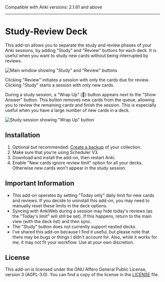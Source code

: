 Compatible with Anki versions: 2.1.61 and above

---

# Study-Review Deck

This add-on allows you to separate the study and review phases of your Anki sessions, by adding "Study" and "Review" buttons for each deck. It is useful when you want to study new cards without being interrupted by reviews.

![Main window showing "Study" and "Review" buttons](deck-view.png)

Clicking "Review" initiates a session with only the cards due for review. \
Clicking "Study" starts a session with only new cards.

During a study session, a "Wrap Up" (🏁) button appears next to the "Show Answer" button. This button removes new cards from the queue, allowing you to review the remaining cards and finish the session. This is especially useful when you have a large number of new cards in a deck.

![Study session showing "Wrap Up" button](study-session-arrows.png)


## Installation

1. Optional but recommended: [Create a backup](https://docs.ankiweb.net/backups.html#manual-colpkg-backups) of your collection.
2. Make sure that you're using Scheduler V3.
3. Download and install the add-on, then restart Anki.
4. Enable "New cards ignore review limit" option for all your decks. Otherwise new cards won't appear in the study session.

## Important Information

- This add-on operates by setting "Today only" daily limit for new cards and reviews. If you decide to uninstall this add-on, you may need to manually reset these limits in the deck options.
- Syncing with AnkiWeb during a session may hide today's reviews (as the "Today's limit" will still be set). If this happens, return to the main view (with the deck list) and then sync.
- The "Study" button does not currently support nested decks.
- I've shared this add-on because I find it useful, but please note that there may be bugs or things I didn't account for. Also, while it works for me, it may not fit your workflow. Use at your own discretion.

## License

This add-on is licensed under the GNU Affero General Public License, version 3 (AGPL-3.0). You can find a copy of the license in the [LICENSE](LICENSE) file.